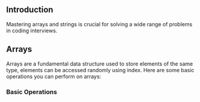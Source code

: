 ## Introduction

Mastering arrays and strings is crucial for solving a wide range of problems in coding interviews.

## Arrays

Arrays are a fundamental data structure used to store elements of the same type, elements can be accessed randomly using index. Here are some basic operations you can perform on arrays:

### Basic Operations
